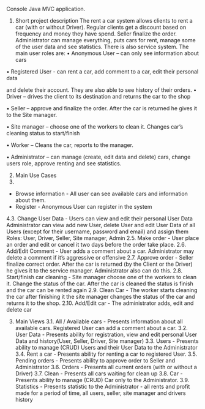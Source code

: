 Console Java MVC application.

1.	Short project description 
The rent a car system allows clients to rent a car (with or without Driver). Regular clients get a discount based on frequency and money they have spend.
Seller finalize the order.
Administrator can manage everything, puts cars for rent, manage some of the user data and see statistics.
There is also service system.
The main user roles are:
• Anonymous User – can only see information about cars

• Registered User - can rent a car, add comment to a car, edit their personal data

and delete their account. They are also able to see history of their orders.
• Driver – drives the client to its destination and returns the car to the shop

• Seller – approve and finalize the order. After the car is returned
he gives it to the Site manager.

• Site manager – choose one of the workers to clean it.
Changes car’s cleaning status to start/finish

• Worker – Cleans the car, reports to the manager.

• Administrator – can manage (create, edit data and delete) cars,
change users role, approve renting and see statistics.

2.	Main Use Cases
3.	 
-	Browse information - All user can see available cars and information about them.
-	Register - Anonymous User can register in the system 

4.3.	Change User Data - Users can view and edit their personal User Data
Administrator can view add new User, delete User and edit User Data of all Users (except for their username, password and email) and assign them Roles: User, Driver, Seller, Site manager, Admin
2.5.	Make order - User place an order and edit or cancel it two days before the order take place.
2.6.	Add/Edit Comment - User adds a comment about a car. 
Administrator may delete a comment if it’s aggressive or offensive
2.7.	Approve order - Seller finalize correct order. After the car is returned (by the Client or the Driver) he gives it to the service manager.
Administrator also can do this.
2.8.	Start/finish car cleaning - Site manager choose one of the workers to clean it. Change the status of the car. After the car is cleaned the status is finish and the car can be rented again
2.9.	Clean Car - The worker starts cleaning the car after finishing it the site manager changes the status of the car and returns it to the shop.
2.10.	Add/Edit car - The administrator adds, edit and delete car

3.	Main Views
3.1.	All / Available cars - Presents information about all available cars.
Registered User can add a comment about a car.
3.2.	User Data - Presents ability for registration, view and edit personal User Data
and history(User, Seller, Driver, Site manager)
3.3.	Users - Presents ability to manage (CRUD) Users and their User Data to the Administrator
3.4.	Rent a car - Presents ability for renting a car to registered User.
3.5.	Pending orders - Presents ability to approve order to Seller and Administrator
3.6.	Orders - Presents all current orders (with or without a Driver)
3.7.	Clean - Presents all cars waiting for clean up
3.8.	Car - Presents ability to manage (CRUD) Car only to the Administrator.
3.9.	Statistics - Presents statistic to the Administrator - all rents and profit made for a period of time,
all users, seller, site manager and drivers history
